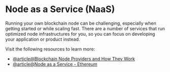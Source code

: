 # Node as a Service (NaaS)

Running your own blockchain node can be challenging, especially when getting started or while scaling fast. There are a number of services that run optimized node infrastructures for you, so you can focus on developing your application or product instead.

Visit the following resources to learn more:

- [@article@Blockchain Node Providers and How They Work](https://www.infoq.com/articles/blockchain-as-a-service-get-block/)
- [@article@Node as a Service - Ethereum](https://ethereum.org/en/developers/docs/nodes-and-clients/nodes-as-a-service/)
